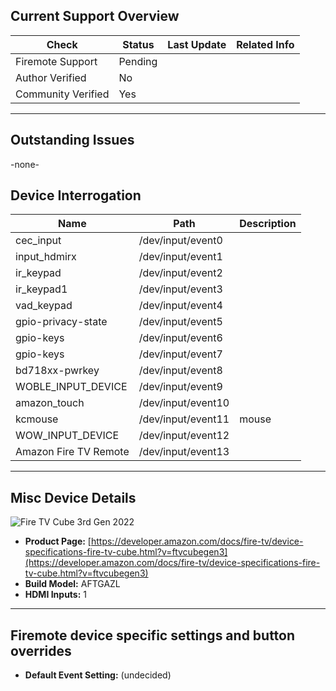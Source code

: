 ## Current Support Overview
| Check              | Status        | Last Update                                                                    | Related Info |
| ------------------ |  -----------  | -----------------------------------------------------------------------------  | ------------ |
| Firemote Support   | Pending       |                                                                                |              |
| Author Verified    | No            |                                                                                |              |
| Community Verified | Yes           |                                                                                |              |

***

## Outstanding Issues
-none-


## Device Interrogation
| Name                       | Path               | Description                 |
| -------------------------- | ------------------ | --------------------------- |
| cec_input                  | /dev/input/event0  |                             |
| input_hdmirx               | /dev/input/event1  |                             |
| ir_keypad                  | /dev/input/event2  |                             |
| ir_keypad1                 | /dev/input/event3  |                             |
| vad_keypad                 | /dev/input/event4  |                             |
| gpio-privacy-state         | /dev/input/event5  |                             |
| gpio-keys                  | /dev/input/event6  |                             |
| gpio-keys                  | /dev/input/event7  |                             |
| bd718xx-pwrkey             | /dev/input/event8  |                             |
| WOBLE_INPUT_DEVICE         | /dev/input/event9  |                             |
| amazon_touch               | /dev/input/event10 |                             |
| kcmouse                    | /dev/input/event11 | mouse                       |
| WOW_INPUT_DEVICE           | /dev/input/event12 |                             |
| Amazon Fire TV Remote      | /dev/input/event13 |                             |

***

## Misc Device Details
![Fire TV Cube 3rd Gen 2022](https://m.media-amazon.com/images/G/01/mobile-apps/dex/firetv/cube3.png)
 * **Product Page:** [https://developer.amazon.com/docs/fire-tv/device-specifications-fire-tv-cube.html?v=ftvcubegen3](https://developer.amazon.com/docs/fire-tv/device-specifications-fire-tv-cube.html?v=ftvcubegen3)
 * **Build Model:** AFTGAZL
 * **HDMI Inputs:** 1

***

## Firemote device specific settings and button overrides
 * **Default Event Setting:** (undecided)

